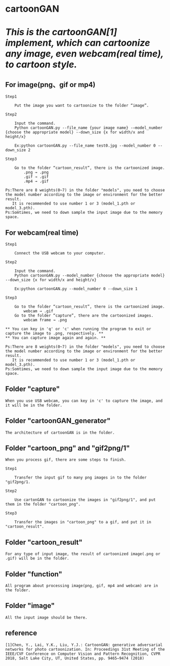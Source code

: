 # cartoonGAN

# *This is the cartoonGAN[1] implement, which can cartoonize any image, even webcam(real time), to cartoon style.*

## For image(png、gif or mp4)

    Step1
    
        Put the image you want to cartoonize to the folder “image”.

    Step2
    
        Input the command.
        Python cartoonGAN.py --file_name {your image name} -–model_number {choose the appropriate model} --down_size {x for width/x and height/x}

        Ex:python cartoonGAN.py --file_name test0.jpg --model_number 0 --down_size 2

    Step3
    
        Go to the folder “cartoon_result”, there is the cartoonized image.
            .png → .png
            .gif → .gif
            .mp4 → .gif

    Ps:There are 8 weights(0~7) in the folder "models", you need to choose the model number according to the image or environment for the better result.
       It is recommended to use number 1 or 3 (model_1.pth or model_3.pth).
    Ps:Somtimes, we need to down sample the input image due to the memory space.


## For webcam(real time)

    Step1
    
        Connect the USB webcam to your computer.

    Step2
    
        Input the command.
        Python cartoonGAN.py --model_number {choose the appropriate model} --down_size {x for width/x and height/x}

        Ex:python cartoonGAN.py --model_number 0 --down_size 1

    Step3
    
        Go to the folder “cartoon_result”, there is the cartoonized image.
            webcam → .gif
        Go to the folder “capture”, there are the cartoonized images.
            webcam frame → .png

    ** You can key in 'q' or 'c' when running the program to exit or capture the image to .png, respectively. **
    ** You can capture image again and again. **

    Ps:There are 8 weights(0~7) in the folder "models", you need to choose the model number according to the image or environment for the better result.
       It is recommended to use number 1 or 3 (model_1.pth or model_3.pth).
    Ps:Somtimes, we need to down sample the input image due to the memory space.
    

## Folder "capture"

    When you use USB webcam, you can key in 'c' to capture the image, and it will be in the folder.

## Folder "cartoonGAN_generator"

    The architecture of cartoonGAN is in the folder.

## Folder "cartoon_png" and "gif2png/1"

    When you process gif, there are some steps to finish.
    
    Step1
    
        Transfer the input gif to many png images in to the folder "gif2png/1.
    
    Step2
    
        Use cartonGAN to cartoonize the images in "gif2png/1", and put them in the folder "cartoon_png".
    
    Step3
    
        Transfer the images in "cartoon_png" to a gif, and put it in "cartoon_result".

## Folder "cartoon_result"

    For any type of input image, the result of cartoonized image(.png or .gif) will be in the folder.

## Folder "function"

    All program about processing image(png, gif, mp4 and webcam) are in the folder.

## Folder "image"

    All the input image should be there.

## reference

    [1]Chen, Y., Lai, Y.K., Liu, Y.J.: CartoonGAN: generative adversarial networks for photo cartoonization. In: Proceedings 31st Meeting of the IEEE/CVF Conference on Computer Vision and Pattern Recognition, CVPR 2018, Salt Lake City, UT, United States, pp. 9465–9474 (2018)
